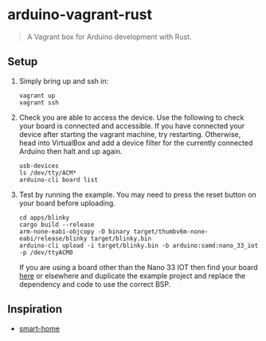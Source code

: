 # arduino-vagrant-rust

> A Vagrant box for Arduino development with Rust.

## Setup

1. Simply bring up and ssh in:

   ```shell
   vagrant up
   vagrant ssh
   ```

1. Check you are able to access the device. Use the following to check your board is connected and accessible. If you have connected your device after starting the vagrant machine, try restarting. Otherwise, head into VirtualBox and add a device filter for the currently connected Arduino then halt and up again.

   ```shell
   usb-devices
   ls /dev/tty/ACM*
   arduino-cli board list
   ```

1. Test by running the example. You may need to press the reset button on your board before uploading.

   ```shell
   cd apps/blinky
   cargo build --release
   arm-none-eabi-objcopy -O binary target/thumbv6m-none-eabi/release/blinky target/blinky.bin
   arduino-cli upload -i target/blinky.bin -b arduino:samd:nano_33_iot -p /dev/ttyACM0
   ```

   If you are using a board other than the Nano 33 IOT then find your board [here](https://github.com/atsamd-rs/atsamd) or elsewhere and duplicate the example project and replace the dependency and code to use the correct BSP.


## Inspiration

* [smart-home](https://github.com/olback/smart-home)
